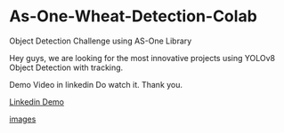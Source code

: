 # As-One-Wheat-Detection-Colab

Object Detection Challenge using AS-One Library

Hey guys, we are looking for the most innovative projects using YOLOv8 Object Detection with tracking.

Demo Video in linkedin Do watch it. Thank you.

[Linkedin Demo](https://www.linkedin.com/posts/joelnadar123_challenge-yolov8-objectdetection-activity-7026604549050159104-WNUE?utm_source=share&utm_medium=member_desktop)

[images](https://github.com/Joe-KI333/As-One-Wheat-Detection-Colab/blob/main/ss.PNG)
